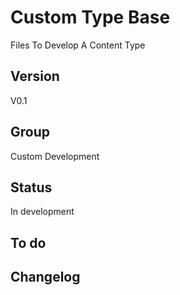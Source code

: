 # Custom Type Base

Files To Develop A Content Type

## Version

V0.1

## Group

Custom Development

## Status

In development

## To do



## Changelog


